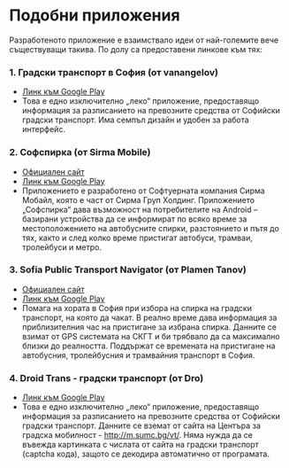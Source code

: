 # Подобни приложения #
Разработеното приложение е взаимствало идеи от най-големите вече съществуващи такива. По долу са предоставени линкове към тях:
### 1. Градски транспорт в София (от vanangelov) ###
  * [Линк към Google Play](https://play.google.com/store/apps/details?id=bg.angelov.sofiatransport&hl=bg)
  * Това е едно изключително „леко“ приложение, предоставящо информация за разписанието на превозните средства от Софийски градски транспорт. Има семпъл дизайн и удобен за работа интерфейс.
### 2. Софспирка (от Sirma Mobile) ###
  * [Официален сайт](http://sofspirka.sirma.mobi/)
  * [Линк към Google Play](https://play.google.com/store/apps/details?id=com.sirmamobile.busstops&feature=related_apps#?t=W251bGwsMSwyLDEwOSwiY29tLnNpcm1hbW9iaWxlLmJ1c3N0b3BzIl0)
  * Приложението е разработено от Софтуерната компания Сирма Мобайл, която е част от Сирма Груп Холдинг. Приложението „Софспирка“ дава възможност на потребителите на Android – базирани устройства да се информират по всяко време за местоположението на автобусните спирки, разстоянието и пътя до тях, както и след колко време пристигат автобуси, трамваи, тролейбуси и метро.
### 3. Sofia Public Transport Navigator (от Plamen Tanov) ###
  * [Официален сайт](https://code.google.com/p/sofia-public-transport-navigator/)
  * [Линк към Google Play](https://play.google.com/store/apps/details?id=eu.tanov.android.sptn&feature=also_installed#?t=W251bGwsMSwyLDEwNCwiZXUudGFub3YuYW5kcm9pZC5zcHRuIl0)
  * Помага на хората в София при избора на спирка на градски транспорт, на която да чакат. В реално време дава информация за приблизителния час на пристигане за избрана спирка. Данните се взимат от GPS системата на СКГТ и би трябвало да са максимално близки до реалността. Поддържат се времената на пристигане на автобусния, тролейбусния и трамвайния транспорт в София.
### 4. Droid Trans - градски транспорт (от Dro) ###
  * [Линк към Google Play](https://play.google.com/store/apps/details?id=com.ligla.droidtrans)
  * Това е едно изключително „леко“ приложение, предоставящо информация за разписанието на превозните средства от Софийски градски транспорт. Данните се вземат от сайта на Центъра за градска мобилност - http://m.sumc.bg/vt/. Няма нужда да се въвежда картинката с числата от сайта на градски транспорт (captcha кода), защото се декодира автоматично от програмата.